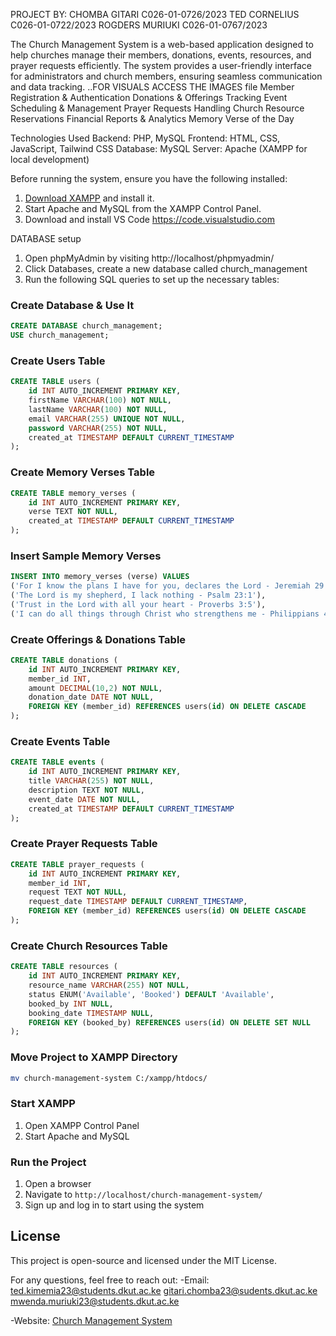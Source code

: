 PROJECT BY:
CHOMBA GITARI    C026-01-0726/2023
TED CORNELIUS    C026-01-0722/2023
ROGDERS MURIUKI  C026-01-0767/2023

The Church Management System is a web-based application designed to help churches manage their members, donations, events, resources, and prayer requests efficiently. The system provides a user-friendly interface for administrators and church members, ensuring seamless communication and data tracking.
..FOR VISUALS ACCESS THE IMAGES file
 Member Registration & Authentication
 Donations & Offerings Tracking
 Event Scheduling & Management
 Prayer Requests Handling
 Church Resource Reservations
 Financial Reports & Analytics
 Memory Verse of the Day

Technologies Used
Backend: PHP, MySQL
Frontend: HTML, CSS, JavaScript, Tailwind CSS
Database: MySQL
Server: Apache (XAMPP for local development)

Before running the system, ensure you have the following installed:
1. [Download XAMPP](https://www.apachefriends.org/download.html) and install it.
2. Start Apache and MySQL from the XAMPP Control Panel.
3. Download and install VS Code https://code.visualstudio.com

DATABASE setup
1. Open phpMyAdmin by visiting http://localhost/phpmyadmin/
2. Click Databases, create a new database called church_management
3. Run the following SQL queries to set up the necessary tables:

### Create Database & Use It
```sql
CREATE DATABASE church_management;
USE church_management;
```

### Create Users Table
```sql
CREATE TABLE users (
    id INT AUTO_INCREMENT PRIMARY KEY,
    firstName VARCHAR(100) NOT NULL,
    lastName VARCHAR(100) NOT NULL,
    email VARCHAR(255) UNIQUE NOT NULL,
    password VARCHAR(255) NOT NULL,
    created_at TIMESTAMP DEFAULT CURRENT_TIMESTAMP
);
```

### Create Memory Verses Table
```sql
CREATE TABLE memory_verses (
    id INT AUTO_INCREMENT PRIMARY KEY,
    verse TEXT NOT NULL,
    created_at TIMESTAMP DEFAULT CURRENT_TIMESTAMP
);
```

### Insert Sample Memory Verses
```sql
INSERT INTO memory_verses (verse) VALUES
('For I know the plans I have for you, declares the Lord - Jeremiah 29:11'),
('The Lord is my shepherd, I lack nothing - Psalm 23:1'),
('Trust in the Lord with all your heart - Proverbs 3:5'),
('I can do all things through Christ who strengthens me - Philippians 4:13');
```

### Create Offerings & Donations Table
```sql
CREATE TABLE donations (
    id INT AUTO_INCREMENT PRIMARY KEY,
    member_id INT,
    amount DECIMAL(10,2) NOT NULL,
    donation_date DATE NOT NULL,
    FOREIGN KEY (member_id) REFERENCES users(id) ON DELETE CASCADE
);
```

### Create Events Table
```sql
CREATE TABLE events (
    id INT AUTO_INCREMENT PRIMARY KEY,
    title VARCHAR(255) NOT NULL,
    description TEXT NOT NULL,
    event_date DATE NOT NULL,
    created_at TIMESTAMP DEFAULT CURRENT_TIMESTAMP
);
```

### Create Prayer Requests Table
```sql
CREATE TABLE prayer_requests (
    id INT AUTO_INCREMENT PRIMARY KEY,
    member_id INT,
    request TEXT NOT NULL,
    request_date TIMESTAMP DEFAULT CURRENT_TIMESTAMP,
    FOREIGN KEY (member_id) REFERENCES users(id) ON DELETE CASCADE
);
```

### Create Church Resources Table
```sql
CREATE TABLE resources (
    id INT AUTO_INCREMENT PRIMARY KEY,
    resource_name VARCHAR(255) NOT NULL,
    status ENUM('Available', 'Booked') DEFAULT 'Available',
    booked_by INT NULL,
    booking_date TIMESTAMP NULL,
    FOREIGN KEY (booked_by) REFERENCES users(id) ON DELETE SET NULL
);
```

### Move Project to XAMPP Directory
```bash
mv church-management-system C:/xampp/htdocs/
```

### Start XAMPP
1. Open XAMPP Control Panel
2. Start Apache and MySQL

### Run the Project
1. Open a browser
2. Navigate to `http://localhost/church-management-system/`
3. Sign up and log in to start using the system

## License
This project is open-source and licensed under the MIT License.

For any questions, feel free to reach out:
-Email: ted.kimemia23@students.dkut.ac.ke
        gitari.chomba23@sudents.dkut.ac.ke
        mwenda.muriuki23@students.dkut.ac.ke
        
-Website: [Church Management System](http://localhost/church-management-system/)

